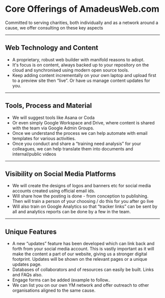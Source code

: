 # Core Offerings of AmadeusWeb.com

Committed to serving charities, both individually and as a network around a cause, we offer consulting on these key aspects

---

## Web Technology and Content

  * A proprietary, robust web builder with manifold reasons to adopt.
  * It's focus is on content, always backed up to your repository on the cloud and synchronised using modern open source tools.
  * Keep adding content incrementally on your own laptop and upload first to a preview site then “live”. Or have us manage content updates for you.

---

## Tools, Process and Material

  * We will suggest tools like Asana or Coda
  * Or even simply Google Workspace and Drive, where content is shared with the team via Google Admin Groups.
  * Once we understand the process we can help automate with email templates for various activities.
  * Once you conduct and share a “training need analysis” for your colleagues, we can help translate them into documents and internal/public videos

---

## Visibility on Social Media Platforms

  * We will create the designs of logos and banners etc for social media accounts created using official email ids.
  * Will share how the posting is done - from conception to publishing. Then will train a person of your choosing / do this for you after go live
  * Will also train on Google Analytics so that “tracker links” can be sent by all and analytics reports can be done by a few in the team.

---

## Unique Features

  * A new “updates” feature has been developed which can link back and forth from your social media account. This is vastly important as it will make the content a part of our website, giving us a stronger digital footprint. Updates will be shown on the relevant pages or a unique updates page.
  * Databases of collaborators and of resources can easily be built. Links and FAQs also.
  * Engage forms can be added (example to follow..
  * We can list you on our own YM network and offer outreach to other organisations aligned to the same cause.

